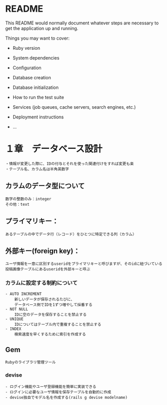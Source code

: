 # README

This README would normally document whatever steps are necessary to get the
application up and running.

Things you may want to cover:

* Ruby version

* System dependencies

* Configuration

* Database creation

* Database initialization

* How to run the test suite

* Services (job queues, cache servers, search engines, etc.)

* Deployment instructions

* ...

# １章　データベース設計
    ・情報が変更した際に、IDの付与とそれを使った関連付けをすれば変更も楽
    ・テーブル名、カラム名は半角英数字

## カラムのデータ型について
    数字の整数のみ：integer
    その他：text

## プライマリキー：
    あるテーブルの中でデータ行（レコード）をひとつに特定できる列（カラム）
## 外部キー(foreign key)：
    ユーザ情報を一意に区別するuseridをプライマリキーと呼びますが、そのidに紐づいている投稿画像テーブルにあるuseridを外部キーと呼ぶ

### カラムに設定する制約について
    - AUTO INCREMENT
        新しいデータが保存されるたびに、
        データベース側でIDを1ずつ増やして採番する
    - NOT NULL
        IDに空のデータを保存することを禁止する
    - UNIQUE
        IDについてはテーブル内で重複することを禁止する
    - INDEX
        検索速度を早くするために索引を作成する

## Gem
    Rubyのライブラリ管理ツール
### devise
    - ログイン機能やユーザ登録機能を簡単に実装できる
    - ログインに必要なユーザ情報を保存テーブルを自動的に作成
    - devise独自でモデル名を作成する(rails g devise modelname)